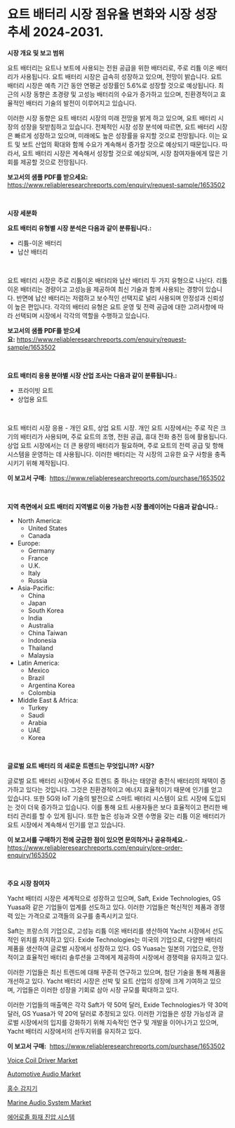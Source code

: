 <p><h1>요트 배터리 시장 점유율 변화와 시장 성장 추세 2024-2031.</h1></p><p><strong>시장 개요 및 보고 범위</strong></p>
<p><p>요트 배터리는 요트나 보트에 사용되는 전원 공급을 위한 배터리로, 주로 리튬 이온 배터리가 사용됩니다. 요트 배터리 시장은 급속히 성장하고 있으며, 전망이 밝습니다. 요트 배터리 시장은 예측 기간 동안 연평균 성장률인 5.6%로 성장할 것으로 예상됩니다. 최근의 시장 동향은 초경량 및 고성능 배터리의 수요가 증가하고 있으며, 친환경적이고 효율적인 배터리 기술의 발전이 이루어지고 있습니다.</p><p>이러한 시장 동향은 요트 배터리 시장의 미래 전망을 밝게 하고 있으며, 요트 배터리 시장의 성장을 뒷받침하고 있습니다. 전체적인 시장 성장 분석에 따르면, 요트 배터리 시장은 빠르게 성장하고 있으며, 미래에도 높은 성장률을 유지할 것으로 전망됩니다. 이는 요트 및 보트 산업의 확대와 함께 수요가 계속해서 증가할 것으로 예상되기 때문입니다. 따라서, 요트 배터리 시장은 계속해서 성장할 것으로 예상되며, 시장 참여자들에게 많은 기회를 제공할 것으로 전망됩니다.</p></p>
<p><strong>보고서의 샘플 PDF를 받으세요:</strong> <a href="https://www.reliableresearchreports.com/enquiry/request-sample/1653502">https://www.reliableresearchreports.com/enquiry/request-sample/1653502</a></p>
<p>&nbsp;</p>
<p><strong>시장 세분화</strong></p>
<p><strong>요트 배터리 유형별 시장 분석은 다음과 같이 분류됩니다.:</strong></p>
<p><ul><li>리튬-이온 배터리</li><li>납산 배터리</li></ul></p>
<p>&nbsp;</p>
<p><p>요트 배터리 시장은 주로 리튬이온 배터리와 납산 배터리 두 가지 유형으로 나뉜다. 리튬이온 배터리는 경량이고 고성능을 제공하여 최신 기술과 함께 사용되는 경향이 있습니다. 반면에 납산 배터리는 저렴하고 보수적인 선택지로 널리 사용되며 안정성과 신뢰성이 높은 편입니다. 각각의 배터리 유형은 요트 운영 및 전력 공급에 대한 고려사항에 따라 선택되며 시장에서 각각의 역할을 수행하고 있습니다.</p></p>
<p><strong>보고서의 샘플 PDF를 받으세요:</strong>&nbsp;<a href="https://www.reliableresearchreports.com/enquiry/request-sample/1653502">https://www.reliableresearchreports.com/enquiry/request-sample/1653502</a></p>
<p>&nbsp;</p>
<p><strong> 요트 배터리 응용 분야별 시장 산업 조사는 다음과 같이 분류됩니다.:</strong></p>
<p><ul><li>프라이빗 요트</li><li>상업용 요트</li></ul></p>
<p>&nbsp;</p>
<p><p>요트 배터리 시장 응용 - 개인 요트, 상업 요트 시장. 개인 요트 시장에서는 주로 작은 크기의 배터리가 사용되며, 주로 요트의 조명, 전원 공급, 휴대 전화 충전 등에 활용됩니다. 상업 요트 시장에서는 더 큰 용량의 배터리가 필요하며, 주로 요트의 전력 공급 및 항해 시스템을 운영하는 데 사용됩니다. 이러한 배터리는 각 시장의 고유한 요구 사항을 충족시키기 위해 제작됩니다.</p></p>
<p><strong>이 보고서 구매:</strong>&nbsp; <a href="https://www.reliableresearchreports.com/purchase/1653502">https://www.reliableresearchreports.com/purchase/1653502</a></p>
<p>&nbsp;</p>
<p><strong>지역 측면에서 요트 배터리 지역별로 이용 가능한 시장 플레이어는 다음과 같습니다.:</strong></p>
<p><ul>
    <li>
        North America:
        <ul>
            <li>United States</li>
            <li>Canada</li>
        </ul>
    </li>
    <li>
        Europe:
        <ul>
            <li>Germany</li>
            <li>France</li>
            <li>U.K.</li>
            <li>Italy</li>
            <li>Russia</li>
        </ul>
    </li>
    <li>
        Asia-Pacific:
        <ul>
            <li>China</li>
            <li>Japan</li>
            <li>South Korea</li>
            <li>India</li>
            <li>Australia</li>
            <li>China Taiwan</li>
            <li>Indonesia</li>
            <li>Thailand</li>
            <li>Malaysia</li>
        </ul>
    </li>
    <li>
        Latin America:
        <ul>
            <li>Mexico</li>
            <li>Brazil</li>
            <li>Argentina Korea</li>
            <li>Colombia</li>
        </ul>
    </li>
    <li>
        Middle East & Africa:
        <ul>
            <li>Turkey</li>
            <li>Saudi</li>
            <li>Arabia</li>
            <li>UAE</li>
            <li>Korea</li>
        </ul>
    </li>
    </ul></p>
<p>&nbsp;</p>
<p><strong>글로벌 요트 배터리 의 새로운 트렌드는 무엇입니까? 시장?</strong></p>
<p><p>글로벌 요트 배터리 시장에서 주요 트렌드 중 하나는 태양광 충전식 배터리의 채택이 증가하고 있다는 것입니다. 그것은 친환경적이고 에너지 효율적이기 때문에 인기를 얻고 있습니다. 또한 5G와 IoT 기술의 발전으로 스마트 배터리 시스템이 요트 시장에 도입되는 것이 더욱 증가하고 있습니다. 이를 통해 요트 사용자들은 보다 효율적이고 편리한 배터리 관리를 할 수 있게 됩니다. 또한 높은 성능과 오랜 수명을 갖는 리튬 이온 배터리가 요트 시장에서 계속해서 인기를 얻고 있습니다.</p></p>
<p><strong>이 보고서를 구매하기 전에 궁금한 점이 있으면 문의하거나 공유하세요.</strong>- <a href="https://www.reliableresearchreports.com/enquiry/pre-order-enquiry/1653502">https://www.reliableresearchreports.com/enquiry/pre-order-enquiry/1653502</a></p>
<p>&nbsp;</p>
<p><strong>주요 시장 참여자</strong></p>
<p><p>Yacht 배터리 시장은 세계적으로 성장하고 있으며, Saft, Exide Technologies, GS Yuasa와 같은 기업들이 업계를 선도하고 있다. 이러한 기업들은 혁신적인 제품과 경쟁력 있는 가격으로 고객들의 요구를 충족시키고 있다.</p><p>Saft는 프랑스의 기업으로, 고성능 리튬 이온 배터리를 생산하여 Yacht 시장에서 선도적인 위치를 차지하고 있다. Exide Technologies는 미국의 기업으로, 다양한 배터리 제품을 생산하여 글로벌 시장에서 성장하고 있다. GS Yuasa는 일본의 기업으로, 안정적이고 효율적인 배터리 솔루션을 고객에게 제공하여 시장에서 경쟁력을 유지하고 있다.</p><p>이러한 기업들은 최신 트렌드에 대해 꾸준히 연구하고 있으며, 첨단 기술을 통해 제품을 개선하고 있다. Yacht 배터리 시장은 선박 및 요트 산업의 성장에 크게 기여하고 있으며, 기업들은 이러한 성장을 기회로 삼아 시장 규모를 확대하고 있다.</p><p>이러한 기업들의 매출액은 각각 Saft가 약 50억 달러, Exide Technologies가 약 30억 달러, GS Yuasa가 약 20억 달러로 추정되고 있다. 이러한 기업들은 성장 가능성과 글로벌 시장에서의 입지를 강화하기 위해 지속적인 연구 및 개발을 이어나가고 있으며, Yacht 배터리 시장에서의 선두지위를 유지하고 있다.</p></p>
<p><strong>이 보고서 구매:</strong>&nbsp;&nbsp;<a href="https://www.reliableresearchreports.com/purchase/1653502">https://www.reliableresearchreports.com/purchase/1653502</a></p>
<p><p><a href="https://github.com/provorikovar/Market-Research-Report-List-3/blob/main/voice-coil-driver-market.md">Voice Coil Driver Market</a></p><p><a href="https://issuu.com/reportprime-2/docs/automotive-audio-market-size-2030.pptx">Automotive Audio Market</a></p><p><a href="https://medium.com/@gabrielblanda5656/%ED%99%8D%EC%88%98-%EA%B0%90%EC%A7%80%EA%B8%B0-%EC%8B%9C%EC%9E%A5-%EA%B7%9C%EB%AA%A8%EB%8A%94-%EA%B8%80%EB%A1%9C%EB%B2%8C-%EC%82%B0%EC%97%85%EC%97%90%EC%84%9C-%EA%B0%80%EC%9E%A5-%ED%9A%A8%EA%B3%BC%EC%A0%81%EC%9D%B8-%EB%A7%88%EC%BC%80%ED%8C%85-%EC%B1%84%EB%84%90%EC%9D%84-%EB%B3%B4%EC%97%AC%EC%A4%8D%EB%8B%88%EB%8B%A4-3c795878f418">홍수 감지기</a></p><p><a href="https://issuu.com/reportprime-2/docs/marine-audio-system-market-size-2030.pptx">Marine Audio System Market</a></p><p><a href="https://medium.com/@hermanokutneva7878567/%EC%97%90%EC%96%B4%EB%A1%9C%EC%A1%B8-%EC%86%8C%ED%99%94-%EC%8B%9C%EC%8A%A4%ED%85%9C-%EC%8B%9C%EC%9E%A5-%EC%A0%90%EC%9C%A0%EC%9C%A8-%EB%B3%80%ED%99%94-%EB%B0%8F-%EC%8B%9C%EC%9E%A5-%EC%84%B1%EC%9E%A5-%EC%B6%94%EC%9D%B4-2024%EB%85%84-2031%EB%85%84-736cc423d463">에어로졸 화재 진압 시스템</a></p></p>
